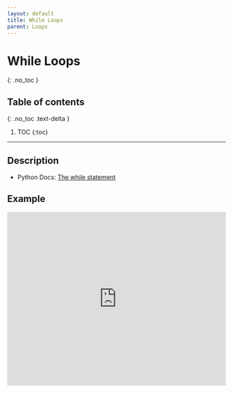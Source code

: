 ```yaml
---
layout: default
title: While Loops
parent: Loops
---
```

# While Loops
{: .no_toc }
## Table of contents
{: .no_toc .text-delta }

1. TOC
{:toc}

---

## Description
- Python Docs: [The while statement](https://docs.python.org/3/reference/compound_stmts.html#the-while-statement)

## Example

<iframe height="400px" width="100%" src="https://repl.it/@bianca_ruiz/whileTacos?lite=true" scrolling="no" frameborder="no" allowtransparency="true" allowfullscreen="true" sandbox="allow-forms allow-pointer-lock allow-popups allow-same-origin allow-scripts allow-modals"></iframe>
